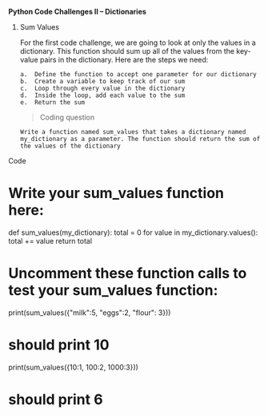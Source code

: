 **Python Code Challenges II – Dictionaries**

1.  Sum Values

    For the first code challenge, we are going to look at only the values in a dictionary. This function should sum up all of the values from the key-value pairs in the dictionary. Here are the steps we need:

        a.  Define the function to accept one parameter for our dictionary
        b.  Create a variable to keep track of our sum
        c.  Loop through every value in the dictionary
        d.  Inside the loop, add each value to the sum
        e.  Return the sum

    >   Coding question

        Write a function named sum_values that takes a dictionary named my_dictionary as a parameter. The function should return the sum of the values of the dictionary

Code
# Write your sum_values function here:
def sum_values(my_dictionary):
  total = 0
  for value in my_dictionary.values():
    total += value
  return total

# Uncomment these function calls to test your sum_values function:
print(sum_values({"milk":5, "eggs":2, "flour": 3}))
# should print 10
print(sum_values({10:1, 100:2, 1000:3}))
# should print 6
